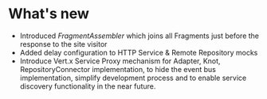 # What's new

* Introduced *FragmentAssembler* which joins all Fragments just before the response to the site visitor
* Added delay configuration to HTTP Service & Remote Repository mocks
* Introduce Vert.x Service Proxy mechanism for Adapter, Knot, RepositoryConnector implementation, to hide the event bus implementation, simplify development process and to enable service discovery functionality in the near future.
